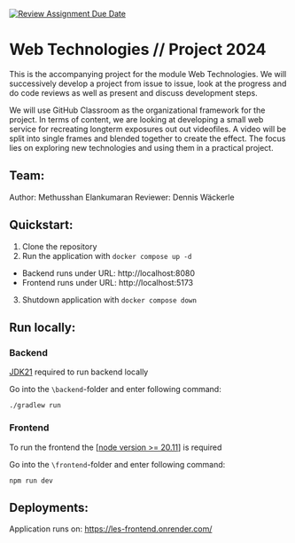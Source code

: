 [![Review Assignment Due Date](https://classroom.github.com/assets/deadline-readme-button-24ddc0f5d75046c5622901739e7c5dd533143b0c8e959d652212380cedb1ea36.svg)](https://classroom.github.com/a/gQyBcnrC)
# Web Technologies // Project 2024
This is the accompanying project for the module Web Technologies. We will successively develop a project from issue to issue, look at the progress and do code reviews as well as present and discuss development steps.

We will use GitHub Classroom as the organizational framework for the project. In terms of content, we are looking at developing a small web service for recreating longterm exposures out out videofiles. A video will be split into single frames and blended together to create the effect. The focus lies on exploring new technologies and using them in a practical project. 

## Team:
Author: Methusshan Elankumaran
Reviewer: Dennis Wäckerle

## Quickstart:
1. Clone the repository
2. Run the application with `docker compose up -d`
  - Backend runs under URL: http://localhost:8080
  - Frontend runs under URL: http://localhost:5173
3. Shutdown application with `docker compose down`

## Run locally:

### Backend

[JDK21](https://www.oracle.com/java/technologies/javase/jdk21-archive-downloads.html) required to run backend locally

Go into the `\backend`-folder and enter following command:

`./gradlew run`  

### Frontend

To run the frontend the [[node version >= 20.11](https://nodejs.org/en/download/package-manager)] is required

Go into the `\frontend`-folder and enter following command:

`npm run dev`

## Deployments:
Application runs on: https://les-frontend.onrender.com/

